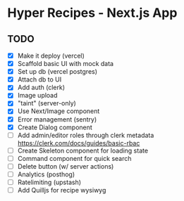 # Hyper Recipes - Next.js App

## TODO

- [x] Make it deploy (vercel)
- [x] Scaffold basic UI with mock data
- [x] Set up db (vercel postgres)
- [x] Attach db to UI
- [x] Add auth (clerk)
- [x] Image upload
- [x] "taint" (server-only)
- [x] Use Next/Image component
- [x] Error management (sentry)
- [x] Create Dialog component
- [ ] Add admin/editor roles through clerk metadata https://clerk.com/docs/guides/basic-rbac
- [ ] Create Skeleton component for loading state
- [ ] Command component for quick search
- [ ] Delete button (w/ server actions)
- [ ] Analytics (posthog)
- [ ] Ratelimiting (upstash)
- [ ] Add Quilljs for recipe wysiwyg
